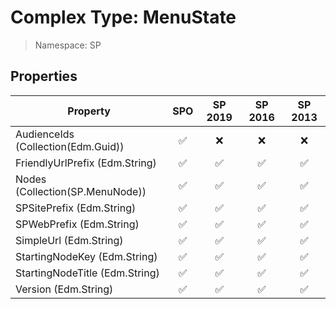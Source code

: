 # Complex Type: MenuState

> Namespace: SP

## Properties

Property | SPO | SP 2019 | SP 2016 | SP 2013
----------|:---:|:-------:|:-------:|:-------:
AudienceIds (Collection(Edm.Guid)) | ✅ | ❌ | ❌ | ❌
FriendlyUrlPrefix (Edm.String) | ✅ | ✅ | ✅ | ✅
Nodes (Collection(SP.MenuNode)) | ✅ | ✅ | ✅ | ✅
SPSitePrefix (Edm.String) | ✅ | ✅ | ✅ | ✅
SPWebPrefix (Edm.String) | ✅ | ✅ | ✅ | ✅
SimpleUrl (Edm.String) | ✅ | ✅ | ✅ | ✅
StartingNodeKey (Edm.String) | ✅ | ✅ | ✅ | ✅
StartingNodeTitle (Edm.String) | ✅ | ✅ | ✅ | ✅
Version (Edm.String) | ✅ | ✅ | ✅ | ✅